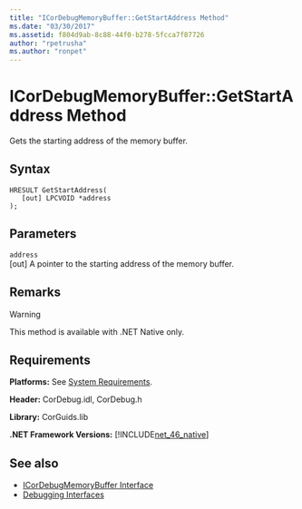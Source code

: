 ```yaml
---
title: "ICorDebugMemoryBuffer::GetStartAddress Method"
ms.date: "03/30/2017"
ms.assetid: f804d9ab-8c88-44f0-b278-5fcca7f87726
author: "rpetrusha"
ms.author: "ronpet"
---
```

# ICorDebugMemoryBuffer::GetStartAddress Method
Gets the starting address of the memory buffer.  
  
## Syntax  
  
```  
HRESULT GetStartAddress(  
   [out] LPCVOID *address  
);  
```  
  
## Parameters  
 `address`  
 [out] A pointer to the starting address of the memory buffer.  
  
## Remarks  
  
> [!WARNING]
>  This method is available with .NET Native only.  
  
## Requirements  
 **Platforms:** See [System Requirements](../../../../docs/framework/get-started/system-requirements.md).  
  
 **Header:** CorDebug.idl, CorDebug.h  
  
 **Library:** CorGuids.lib  
  
 **.NET Framework Versions:** [!INCLUDE[net_46_native](../../../../includes/net-46-native-md.md)]  
  
## See also
- [ICorDebugMemoryBuffer Interface](../../../../docs/framework/unmanaged-api/debugging/icordebugmemorybuffer-interface.md)
- [Debugging Interfaces](../../../../docs/framework/unmanaged-api/debugging/debugging-interfaces.md)
